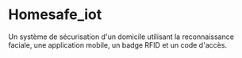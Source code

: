 # Homesafe_iot
Un système de sécurisation d'un domicile utilisant la reconnaissance faciale, une application mobile, un badge RFID et un code d'accès.
